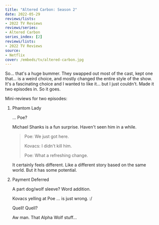 ```yaml
---
title: "Altered Carbon: Season 2"
date: 2022-05-29
reviews/lists:
- 2022 TV Reviews
reviews/series:
- Altered Carbon
series_index: [2]
reviews/lists:
- 2022 TV Reviews
source:
- Netflix
cover: /embeds/tv/altered-carbon.jpg
---
```

So... that's a huge bummer. They swapped out most of the cast, kept one that... is a weird choice, and mostly changed the entire style of the show. It's a fascinating choice and I wanted to like it... but I just couldn't. Made it two episodes in. So it goes.

<!--more-->

Mini-reviews for two episodes:

1. Phantom Lady 

    ... Poe?

    Michael Shanks is a fun surprise. Haven't seen him in a while. 

    > Poe: We just got here. 
    >
    > Kovacs: I didn't kill him. 
    >
    > Poe: What a refreshing change. 

    It certainly feels different. Like a different story based on the same world. But it has some potential. 

2. Payment Deferred

    A part dog/wolf sleeve? Word addition. 

    Kovacs yelling at Poe … is just wrong. :/

    Quell! Quell?

    Aw man. That Alpha Wolf stuff…
